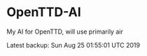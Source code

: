 # OpenTTD-AI
My AI for OpenTTD, will use primarily air

Latest backup: Sun Aug 25 01:55:01 UTC 2019
